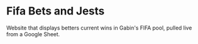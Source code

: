 # Fifa Bets and Jests
Website that displays betters current wins in Gabin's FIFA pool, pulled live from a Google Sheet.
